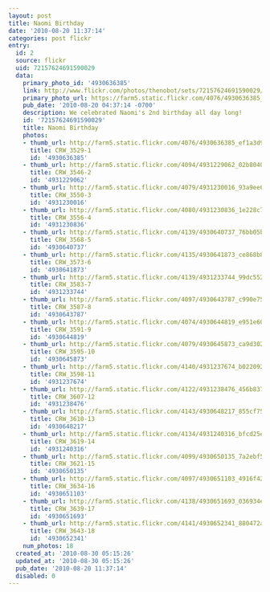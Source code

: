 ```yaml
---
layout: post
title: Naomi Birthday
date: '2010-08-20 11:37:14'
categories: post flickr
entry:
  id: 2
  source: flickr
  uid: 72157624691590029
  data:
    primary_photo_id: '4930636385'
    link: http://www.flickr.com/photos/thenobot/sets/72157624691590029/
    primary_photo_url: https://farm5.static.flickr.com/4076/4930636385_ef1a3d9072_m.jpg
    pub_date: '2010-08-20 04:37:14 -0700'
    description: We celebrated Naomi's 2nd birthday all day long!
    id: '72157624691590029'
    title: Naomi Birthday
    photos:
    - thumb_url: http://farm5.static.flickr.com/4076/4930636385_ef1a3d9072_s.jpg
      title: CRW_3529-1
      id: '4930636385'
    - thumb_url: http://farm5.static.flickr.com/4094/4931229062_02b8040cd3_s.jpg
      title: CRW_3546-2
      id: '4931229062'
    - thumb_url: http://farm5.static.flickr.com/4079/4931230016_93a9ee6bae_s.jpg
      title: CRW_3550-3
      id: '4931230016'
    - thumb_url: http://farm5.static.flickr.com/4080/4931230836_1e228c7357_s.jpg
      title: CRW_3556-4
      id: '4931230836'
    - thumb_url: http://farm5.static.flickr.com/4139/4930640737_76bb05b3b6_s.jpg
      title: CRW_3568-5
      id: '4930640737'
    - thumb_url: http://farm5.static.flickr.com/4135/4930641873_ce868b8d95_s.jpg
      title: CRW_3573-6
      id: '4930641873'
    - thumb_url: http://farm5.static.flickr.com/4139/4931233744_99dc55276b_s.jpg
      title: CRW_3583-7
      id: '4931233744'
    - thumb_url: http://farm5.static.flickr.com/4097/4930643787_c990e75a3e_s.jpg
      title: CRW_3587-8
      id: '4930643787'
    - thumb_url: http://farm5.static.flickr.com/4074/4930644819_e951e60c15_s.jpg
      title: CRW_3591-9
      id: '4930644819'
    - thumb_url: http://farm5.static.flickr.com/4079/4930645873_ca9d302646_s.jpg
      title: CRW_3595-10
      id: '4930645873'
    - thumb_url: http://farm5.static.flickr.com/4140/4931237674_b022092a42_s.jpg
      title: CRW_3598-11
      id: '4931237674'
    - thumb_url: http://farm5.static.flickr.com/4122/4931238476_456b837af8_s.jpg
      title: CRW_3607-12
      id: '4931238476'
    - thumb_url: http://farm5.static.flickr.com/4143/4930648217_855cf75ca2_s.jpg
      title: CRW_3610-13
      id: '4930648217'
    - thumb_url: http://farm5.static.flickr.com/4134/4931240316_bfcd25e151_s.jpg
      title: CRW_3619-14
      id: '4931240316'
    - thumb_url: http://farm5.static.flickr.com/4099/4930650135_7a2ebf5370_s.jpg
      title: CRW_3621-15
      id: '4930650135'
    - thumb_url: http://farm5.static.flickr.com/4097/4930651103_4916f42829_s.jpg
      title: CRW_3634-16
      id: '4930651103'
    - thumb_url: http://farm5.static.flickr.com/4138/4930651693_036934e11d_s.jpg
      title: CRW_3639-17
      id: '4930651693'
    - thumb_url: http://farm5.static.flickr.com/4141/4930652341_880472a616_s.jpg
      title: CRW_3643-18
      id: '4930652341'
    num_photos: 18
  created_at: '2010-08-30 05:15:26'
  updated_at: '2010-08-30 05:15:26'
  pub_date: '2010-08-20 11:37:14'
  disabled: 0
---
```

